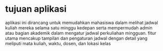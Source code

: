 # tujuan aplikasi
aplikasi ini dirancang untuk memudahkan mahasiswa dalam melihat jadwal kuliah mereka selama satu minggu kedepan serta mempermudah admin atau bagian akademik dalam mengatur jadwal perkuliahan mingguan. fitur utama mencakup tampilan dan pengaturan jadwal dengan detail yang meliputi mata kuliah, waktu, dosen, dan lokasi kelas